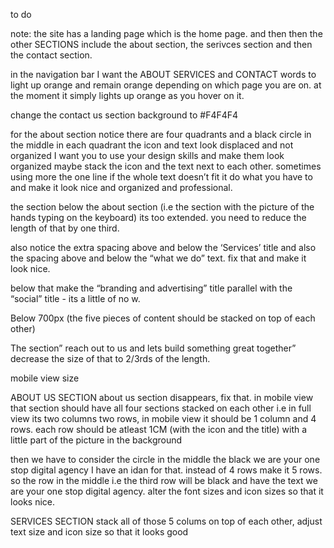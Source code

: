 to do

note: the site has a landing page which is the home page. and then then the other SECTIONS include the about section, the serivces section and then the contact section.

in the navigation bar I want the ABOUT SERVICES and CONTACT  words to light up orange and remain orange depending on which page you are on. 
at the moment it simply lights up orange as you hover on it.

change the contact us section background to #F4F4F4

for the about section
notice there are four quadrants and a black circle in the middle
in each quadrant the icon and text look displaced and not organized
I want you to use your design skills and make them look organized
maybe stack the icon and the text next to each other. sometimes using more the one line if the whole text doesn’t fit it
do what you have to and make it look nice and organized and professional.


the section below the about section (i.e the section with the picture of the hands typing on the keyboard)  its too extended. you need to reduce the length of that by one third.

also notice the extra spacing above and below the ‘Services’ title and also the spacing above and below the “what we do” text. fix that and make it look nice.

below that make the “branding and advertising” title parallel with the “social” title - its a little of no w.

Below 700px (the five pieces of content should be stacked on top of each other)


The section” reach out to us and lets build something great together” decrease the size of that to  2/3rds of the length.



mobile view size

ABOUT US SECTION
about us section disappears, fix that.
in mobile view that section should have all four sections stacked on each other
i.e in full view its two columns two rows, in mobile view it should be 1 column and 4 rows. each row should be atleast 1CM (with the icon and the title) with a little part of the picture in the background

 then we have to consider the circle in the middle the black we are your one stop digital agency
I have an idan for that. instead of 4 rows make it 5 rows. so the row in the middle i.e the third row will be black and have the text we are your one stop digital agency. alter the font sizes and icon sizes so that it looks nice.

SERVICES SECTION
stack all of those 5 colums on top of each other, adjust text size and icon size so that it looks good

